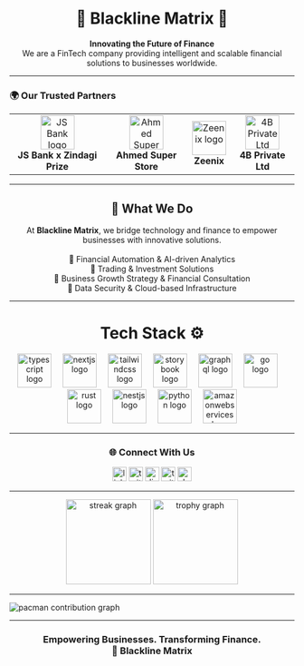 <h1 align="center">💠 Blackline Matrix 💠</h1>

<p align="center">
  <strong>Innovating the Future of Finance</strong><br>
  We are a FinTech company providing intelligent and scalable financial solutions to businesses worldwide.
</p>

---

### 🌍 Our Trusted Partners

<div align="center">
  <table>
    <tr>
      <td align="center">
        <img src="https://upload.wikimedia.org/wikipedia/en/8/84/JS_Bank_Logo.png" height="60" alt="JS Bank logo"/><br>
        <b>JS Bank x Zindagi Prize</b>
      </td>
      <td align="center">
        <img src="https://upload.wikimedia.org/wikipedia/commons/a/a9/Example.jpg" height="60" alt="Ahmed Super Store logo"/><br>
        <b>Ahmed Super Store</b>
      </td>
      <td align="center">
        <img src="https://upload.wikimedia.org/wikipedia/commons/a/a9/Example.jpg" height="60" alt="Zeenix logo"/><br>
        <b>Zeenix</b>
      </td>
      <td align="center">
        <img src="https://upload.wikimedia.org/wikipedia/commons/a/a9/Example.jpg" height="60" alt="4B Private Ltd logo"/><br>
        <b>4B Private Ltd</b>
      </td>
    </tr>
  </table>
</div>

---

<h2 align="center">💼 What We Do</h2>

<p align="center">
  At <b>Blackline Matrix</b>, we bridge technology and finance to empower businesses with innovative solutions.
  <br><br>
  🔹 Financial Automation & AI-driven Analytics<br>
  🔹 Trading & Investment Solutions<br>
  🔹 Business Growth Strategy & Financial Consultation<br>
  🔹 Data Security & Cloud-based Infrastructure
</p>

---

<h1 align="center">Tech Stack ⚙️</h1>

<div align="center">
  <img src="https://skillicons.dev/icons?i=ts" height="60" alt="typescript logo"  />
  <img width="12" />
  <img src="https://skillicons.dev/icons?i=nextjs" height="60" alt="nextjs logo"  />
  <img width="12" />
  <img src="https://skillicons.dev/icons?i=tailwind" height="60" alt="tailwindcss logo"  />
  <img width="12" />
  <img src="https://cdn.jsdelivr.net/gh/devicons/devicon/icons/storybook/storybook-original.svg" height="60" alt="storybook logo"  />
  <img width="12" />
  <img src="https://skillicons.dev/icons?i=graphql" height="60" alt="graphql logo"  />
  <img width="12" />
  <img src="https://skillicons.dev/icons?i=go" height="60" alt="go logo"  />
  <img width="12" />
  <img src="https://skillicons.dev/icons?i=rust" height="60" alt="rust logo"  />
  <img width="12" />
  <img src="https://skillicons.dev/icons?i=nestjs" height="60" alt="nestjs logo"  />
  <img width="12" />
  <img src="https://skillicons.dev/icons?i=py" height="60" alt="python logo"  />
  <img width="12" />
  <img src="https://skillicons.dev/icons?i=aws" height="60" alt="amazonwebservices logo"  />
</div>

---

<h3 align="center">🌐 Connect With Us</h3>

<div align="center">
  <img src="https://img.shields.io/static/v1?message=LinkedIn&logo=linkedin&label=&color=0077B5&logoColor=white&labelColor=&style=for-the-badge" height="25" alt="linkedin logo"  />
  <img src="https://img.shields.io/static/v1?message=Twitter&logo=twitter&label=&color=1DA1F2&logoColor=white&labelColor=&style=for-the-badge" height="25" alt="twitter logo"  />
  <img src="https://img.shields.io/static/v1?message=Discord&logo=discord&label=&color=7289DA&logoColor=white&labelColor=&style=for-the-badge" height="25" alt="discord logo"  />
  <img src="https://img.shields.io/static/v1?message=Twitch&logo=twitch&label=&color=9146FF&logoColor=white&labelColor=&style=for-the-badge" height="25" alt="twitch logo"  />
  <img src="https://img.shields.io/static/v1?message=dev.to&logo=dev.to&label=&color=0A0A0A&logoColor=white&labelColor=&style=for-the-badge" height="25" alt="devto logo"  />
</div>

---

<div align="center">
  <img src="https://streak-stats.demolab.com?user=maurodesouza&locale=en&mode=daily&theme=dracula&hide_border=false&border_radius=5&order=3" height="150" alt="streak graph"  />
  <img src="https://github-profile-trophy.vercel.app?username=maurodesouza&theme=dracula&column=-1&row=1&margin-w=8&margin-h=8&no-bg=false&no-frame=false&order=4" height="150" alt="trophy graph"  />
</div>

---

<picture>
  <source media="(prefers-color-scheme: dark)" srcset="https://raw.githubusercontent.com/maurodesouza/maurodesouza/output/pacman-contribution-graph-dark.svg">
  <source media="(prefers-color-scheme: light)" srcset="https://raw.githubusercontent.com/maurodesouza/maurodesouza/output/pacman-contribution-graph.svg">
  <img alt="pacman contribution graph" src="https://raw.githubusercontent.com/maurodesouza/maurodesouza/output/pacman-contribution-graph.svg">
</picture>

---

<h3 align="center">Empowering Businesses. Transforming Finance. <br>🚀 Blackline Matrix</h3>
